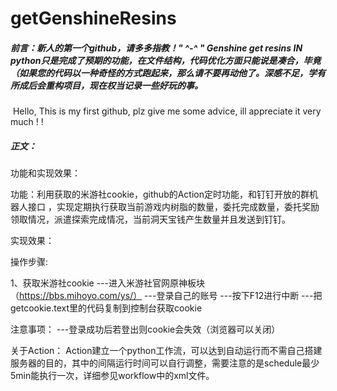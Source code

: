 # getGenshineResins

##### 	前言：新人的第一个github，请多多指教！" ^-^ " Genshine get resins IN **python**只是完成了预期的功能，在文件结构，代码优化方面只能说是凑合，毕竟（如果您的代码以一种奇怪的方式跑起来，那么请不要再动他了。深感不足，学有所成后会重构项目，现在权当记录一些好玩的事。

​	Hello, This is my first github, plz give me some advice, ill appreciate it very much ! !

##### 	正文：

功能和实现效果：

功能：利用获取的米游社cookie，github的Action定时功能，和钉钉开放的群机器人接口 ，实现定期执行获取当前游戏内树脂的数量，委托完成数量，委托奖励领取情况，派遣探索完成情况，当前洞天宝钱产生数量并且发送到钉钉。


实现效果：

操作步骤:

1、获取米游社cookie
---进入米游社官网原神板块（https://bbs.mihoyo.com/ys/）
---登录自己的账号
---按下F12进行中断
---把getcookie.text里的代码复制到控制台获取cookie

注意事项：
---登录成功后若登出则cookie会失效（浏览器可以关闭）



关于Action：
Action建立一个python工作流，可以达到自动运行而不需自己搭建服务器的目的，其中的间隔运行时间可以自行调整，需要注意的是schedule最少5min能执行一次，详细参见workflow中的xml文件。
